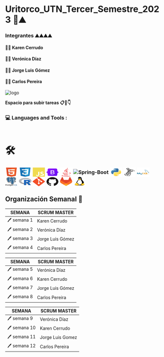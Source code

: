 # Uritorco_UTN_Tercer_Semestre_2023 👋⛰️

### Integrantes ⛰️⛰️⛰️⛰️
#### 👨‍💻 Karen Cerrudo
#### 👨‍💻 Verónica Díaz
#### 👩‍💻 Jorge Luis Gómez
#### 👩‍💻 Carlos Pereira
![logo](https://github.com/CodeSystem2022/Uritorco_UTN_Tercer_Semestre_2023/blob/main/logo_uritorco.gif)

**Espacio para subir tareas 📋📌👇**<div>
  <h3> 💻 Languages and Tools :
             <div style="display: inline_block"><br>
  <h1>🛠</h1>
   <img align="center" alt="HTML" height="30" width="40" src="https://raw.githubusercontent.com/devicons/devicon/master/icons/html5/html5-original.svg">
  <img align="center" alt="CSS" height="30" width="40" src="https://raw.githubusercontent.com/devicons/devicon/master/icons/css3/css3-original.svg">
  <img align="center" alt="JavaScript" height="30" width="40" src="https://raw.githubusercontent.com/devicons/devicon/master/icons/javascript/javascript-plain.svg">
  <img align="center" alt="bootstrap" height="30" width="40" src="https://raw.githubusercontent.com/devicons/devicon/master/icons/bootstrap/bootstrap-original.svg">
  <img align="center" alt="Java" height="30" width="40" src="https://raw.githubusercontent.com/devicons/devicon/master/icons/java/java-plain.svg">
  <img align="center" alt="Spring-Boot" height="30" width="40" src="https://i.postimg.cc/KzPHWxqN/Spring.png">
  <img align="center" alt="Python" height="30" width="40" src="https://raw.githubusercontent.com/devicons/devicon/master/icons/python/python-original.svg">
  <img align="center" alt="sqlserver" height="30" width="40" src="https://raw.githubusercontent.com/devicons/devicon/master/icons/microsoftsqlserver/microsoftsqlserver-plain.svg">
  <img align="center" alt="Mysql" height="30" width="40" src="https://raw.githubusercontent.com/devicons/devicon/master/icons/mysql/mysql-original-wordmark.svg">
  <img align="center" alt="PostgreSQL" height="30" width="40" src="https://raw.githubusercontent.com/devicons/devicon/master/icons/postgresql/postgresql-original-wordmark.svg">
  <img align="center" alt="r" height="30" width="40" src="https://raw.githubusercontent.com/devicons/devicon/master/icons/r/r-original.svg">
  <img align="center" alt="Git" height="30" width="40" src="https://raw.githubusercontent.com/devicons/devicon/master/icons/git/git-plain.svg">
  <img align="center" alt="GitHub" height="30" width="40" src="https://raw.githubusercontent.com/devicons/devicon/master/icons/github/github-original.svg">
  <img align="center" alt="GitLab" height="30" width="40" src="https://raw.githubusercontent.com/devicons/devicon/master/icons/gitlab/gitlab-original.svg">
  <img align="center" alt="Linux" height="30" width="40" src="https://raw.githubusercontent.com/devicons/devicon/master/icons/linux/linux-original.svg">
  
</div>
    
    


## Organización Semanal 🎫 
    

| SEMANA        | SCRUM MASTER  |
|-------------- | ------------- |
| 🖊️ semana 1   | Karen Cerrudo  |
| 🖊️ semana 2   | Verónica Díaz  |
| 🖊️ semana 3	 | Jorge Luis Gómez |
| 🖊️ semana 4	 | Carlos Pereira | 

| SEMANA        | SCRUM MASTER  |
|-------------- | ------------- |
| 🖊️ semana 5  | Verónica Díaz  |
| 🖊️ semana 6   | Karen Cerrudo  |
| 🖊️ semana 7	 | Jorge Luis Gómez
| 🖊️ semana 8	 | Carlos Pereira | 

| SEMANA        | SCRUM MASTER  |
|-------------- | ------------- |
| 🖊️ semana 9  | Verónica Díaz  |
| 🖊️ semana 10   | Karen Cerrudo  |
| 🖊️ semana 11	 | Jorge Luis Gomez
| 🖊️ semana 12	 | Carlos Pereira | 
